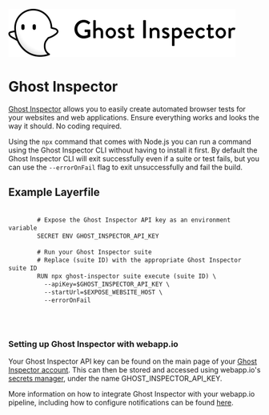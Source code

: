 ![Ghost Inspector Logo](/docs/resources/ghost_inspector_logo.svg)

# Ghost Inspector

[Ghost Inspector](https://ghostinspector.com/) allows you to easily create automated browser tests for your websites and web applications. Ensure everything works and looks the way it should. No coding required. 

Using the `npx` command that comes with Node.js you can run a command using the Ghost Inspector CLI without having to install it first. By default the Ghost Inspector CLI will exit successfully even if a suite or test fails, but you can use the `--errorOnFail` flag to exit unsuccessfully and fail the build.

## Example Layerfile

<pre>
    <code class="language-html CodeHighlight">
        # Expose the Ghost Inspector API key as an environment variable
        SECRET ENV GHOST_INSPECTOR_API_KEY
        
        # Run your Ghost Inspector suite
        # Replace (suite ID) with the appropriate Ghost Inspector suite ID
        RUN npx ghost-inspector suite execute (suite ID) \
          --apiKey=$GHOST_INSPECTOR_API_KEY \
          --startUrl=$EXPOSE_WEBSITE_HOST \
          --errorOnFail
    </code>
</pre>

<br />

### Setting up Ghost Inspector with webapp.io

Your Ghost Inspector API key can be found on the main page of your [Ghost Inspector account](https://app.ghostinspector.com/account). This can then be stored and accessed using webapp.io's [secrets manager](https://webapp.io/docs/layerfile-reference/secret-env), under the name GHOST_INSPECTOR_API_KEY.

More information on how to integrate Ghost Inspector with your webapp.io pipeline, including how to configure notifications can be found [here](https://ghostinspector.com/docs/integration/layer-ci/).
